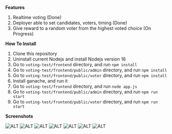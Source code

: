 
**Features**

1. Realtime voting (Done)
2. Deployer able to set candidates, voters, timing (Done)
3. Give reward to a random voter from the highest voted choice (On Progress)



**How To Install**

1. Clone this repository
2. Uninstall current Nodejs and install Nodejs version 16
3. Go to `voting-test/frontend` directory, and run `npm install`
4. Go to `voting-test/frontend/public/admin` directory, and run `npm install`
5. Go to `voting-test/frontend/public/voter` directory, and run `npm install`
6. Install ganache, and run it
7. Go to `voting-test/frontend` directory, and run `node app.js`
8. Go to `voting-test/frontend/public/admin` directory, and run `npm run start`
9. Go to `voting-test/frontend/public/voter` directory, and run `npm run start`



**Screenshots**

![ALT](/images/1.PNG)
![ALT](/images/2.PNG)
![ALT](/images/3.PNG)
![ALT](/images/4.PNG)
![ALT](/images/5.PNG)
![ALT](/images/6.PNG)
![ALT](/images/7.PNG)

